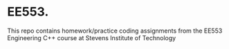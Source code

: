 # EE553.

This repo contains homework/practice coding assignments from the EE553 Engineering C++ course at Stevens Institute of Technology
